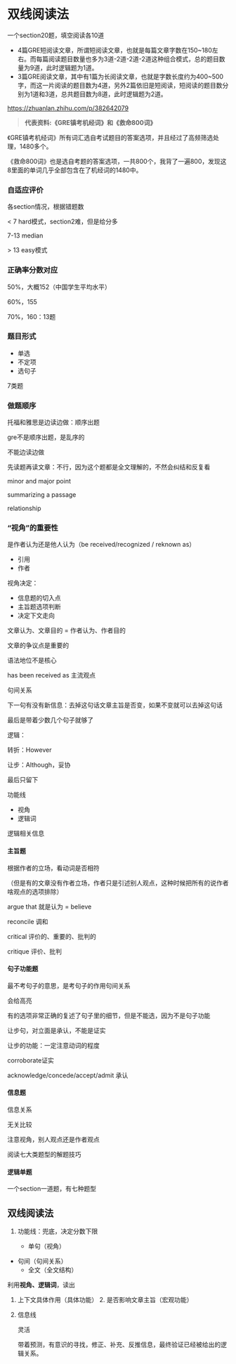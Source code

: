 # 双线阅读法

一个section20题，填空阅读各10道

- 4篇GRE短阅读文章，所谓短阅读文章，也就是每篇文章字数在150~180左右。而每篇阅读题目数量也多为3道-2道-2道-2道这种组合模式，总的题目数量为9道，此时逻辑题为1道。
- 3篇GRE阅读文章，其中有1篇为长阅读文章，也就是字数长度约为400~500字，而这一片阅读的题目数为4道，另外2篇依旧是短阅读，短阅读的题目数分别为1道和3道，总共题目数为8道，此时逻辑题为2道。



https://zhuanlan.zhihu.com/p/382642079



> **代表资料:《GRE镇考机经词》和《救命800词》**

《GRE镇考机经词》所有词汇选自考试题目的答案选项，并且经过了高频筛选处理，1480多个。

《救命800词》也是选自考题的答案选项，一共800个，我背了一遍800，发现这8里面的单词几乎全部包含在了机经词的1480中。



### 自适应评价

各section情况，根据错题数

< 7 hard模式，section2难，但是给分多

7-13 median

\> 13 easy模式



### 正确率分数对应

50%，大概152（中国学生平均水平）

60%，155

70%，160：13题



### 题目形式

- 单选
- 不定项
- 选句子

7类题

### 做题顺序

托福和雅思是边读边做：顺序出题

gre不是顺序出题，是乱序的



不能边读边做

先读题再读文章：不行，因为这个题都是全文理解的，不然会纠结和反复看



minor and major point

summarizing a passage

relationship



### “视角”的重要性

是作者认为还是他人认为（be received/recognized / reknown as）

- 引用
- 作者



视角决定：

- 信息题的切入点
- 主旨题选项判断
- 决定下文走向



文章认为、文章目的 = 作者认为、作者目的





文章的争议点是重要的

语法地位不是核心



has been received as 主流观点



句间关系

下一句有没有新信息：去掉这句话文章主旨是否变，如果不变就可以去掉这句话

最后是带着少数几个句子就够了





逻辑：

转折：However

让步：Although，妥协



最后只留下

功能线

- 视角
- 逻辑词

逻辑相关信息



#### 主旨题

根据作者的立场，看动词是否相符

（但是有的文章没有作者立场，作者只是引述别人观点，这种时候把所有的说作者啥观点的选项排除）

argue that 就是认为 = believe

reconcile 调和

critical 评价的、重要的、批判的

critique 评价、批判





#### 句子功能题

最不考句子的意思，是考句子的作用句间关系

会给高亮

有的选项非常正确的复述了句子里的细节，但是不能选，因为不是句子功能



让步句，对立面是承认，不能是证实

让步的功能：一定注意动词的程度

corroborate证实

acknowledge/concede/accept/admit 承认



#### 信息题



信息关系

无关比较

注意视角，别人观点还是作者观点





阅读七大类题型的解题技巧



#### 逻辑单题

一个section一道题，有七种题型



## 双线阅读法

1. 功能线：兜底，决定分数下限

   - 单句（视角）
- 句间（句间关系）
   - 全文（全文结构）
   

利用**视角、逻辑词**，读出

1. 上下文具体作用（具体功能）
   2. 是否影响文章主旨（宏观功能）

2. 信息线

   灵活

   带着预测，有意识的寻找，修正、补充、反推信息，最终验证已经被给出的逻辑关系。
   
   

